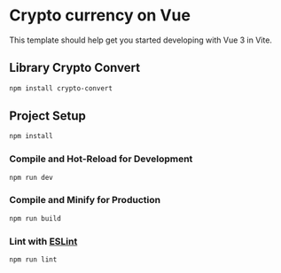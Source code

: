 # Crypto currency on Vue

This template should help get you started developing with Vue 3 in Vite.

## Library Crypto Convert

```sh
npm install crypto-convert
```

## Project Setup

```sh
npm install
```

### Compile and Hot-Reload for Development

```sh
npm run dev
```

### Compile and Minify for Production

```sh
npm run build
```

### Lint with [ESLint](https://eslint.org/)

```sh
npm run lint
```
